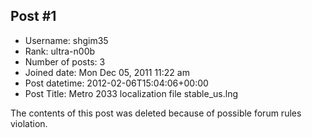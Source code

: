 ## Post #1
- Username: shgim35
- Rank: ultra-n00b
- Number of posts: 3
- Joined date: Mon Dec 05, 2011 11:22 am
- Post datetime: 2012-02-06T15:04:06+00:00
- Post Title: Metro 2033 localization file stable_us.lng

The contents of this post was deleted because of possible forum rules violation.
